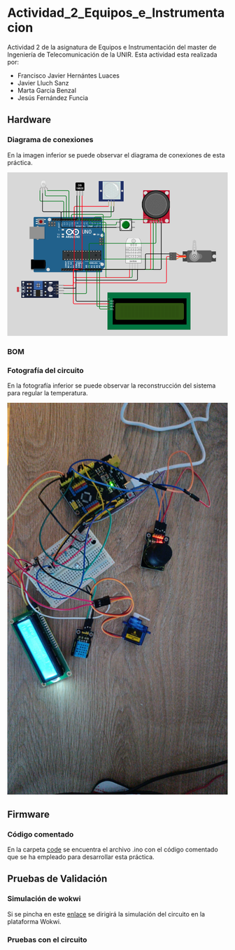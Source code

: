 # Actividad_2_Equipos_e_Instrumentacion
Actividad 2 de la asignatura de Equipos e Instrumentación del master de Ingeniería de Telecomunicación de la UNIR. Esta actividad esta realizada por:

- Francisco Javier Hernántes Luaces
- Javier Lluch Sanz
- Marta Garcia Benzal
- Jesús Fernández Funcia

## Hardware
### Diagrama de conexiones
En la imagen inferior se puede observar el diagrama de conexiones de esta práctica.

![Diagrama de conexiones](img/Diagrama_de_conexiones.png)
### BOM
### Fotografía del circuito
En la fotografía inferior se puede observar la reconstrucción del sistema para regular la temperatura.

![Foto del circuito](img/Foto_del_circuito.jpeg)
## Firmware
### Código comentado
En la carpeta [code](code "codigo") se encuentra el archivo .ino con el código comentado que se ha empleado para desarrollar esta práctica.

## Pruebas de Validación
### Simulación de wokwi
Si se pincha en este [enlace](https://wokwi.com/projects/399113513141451777 "wokwi") se dirigirá la simulación del circuito en la plataforma Wokwi.
### Pruebas con el circuito
